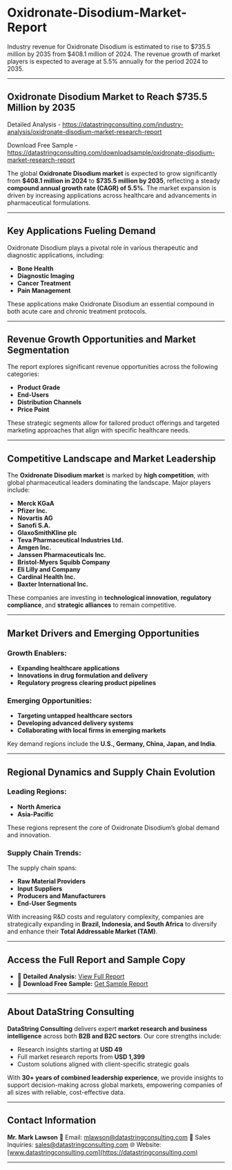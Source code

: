 # Oxidronate-Disodium-Market-Report

Industry revenue for Oxidronate Disodium is estimated to rise to $735.5 million by 2035 from $408.1 million of 2024. The revenue growth of market players is expected to average at 5.5% annually for the period 2024 to 2035.

---

## **Oxidronate Disodium Market to Reach \$735.5 Million by 2035**

Detailed Analysis - https://datastringconsulting.com/industry-analysis/oxidronate-disodium-market-research-report

Download Free Sample - https://datastringconsulting.com/downloadsample/oxidronate-disodium-market-research-report

The global **Oxidronate Disodium market** is expected to grow significantly from **\$408.1 million in 2024** to **\$735.5 million by 2035**, reflecting a steady **compound annual growth rate (CAGR) of 5.5%**. The market expansion is driven by increasing applications across healthcare and advancements in pharmaceutical formulations.

---

## **Key Applications Fueling Demand**

Oxidronate Disodium plays a pivotal role in various therapeutic and diagnostic applications, including:

* **Bone Health**
* **Diagnostic Imaging**
* **Cancer Treatment**
* **Pain Management**

These applications make Oxidronate Disodium an essential compound in both acute care and chronic treatment protocols.

---

## **Revenue Growth Opportunities and Market Segmentation**

The report explores significant revenue opportunities across the following categories:

* **Product Grade**
* **End-Users**
* **Distribution Channels**
* **Price Point**

These strategic segments allow for tailored product offerings and targeted marketing approaches that align with specific healthcare needs.

---

## **Competitive Landscape and Market Leadership**

The **Oxidronate Disodium market** is marked by **high competition**, with global pharmaceutical leaders dominating the landscape. Major players include:

* **Merck KGaA**
* **Pfizer Inc.**
* **Novartis AG**
* **Sanofi S.A.**
* **GlaxoSmithKline plc**
* **Teva Pharmaceutical Industries Ltd.**
* **Amgen Inc.**
* **Janssen Pharmaceuticals Inc.**
* **Bristol-Myers Squibb Company**
* **Eli Lilly and Company**
* **Cardinal Health Inc.**
* **Baxter International Inc.**

These companies are investing in **technological innovation**, **regulatory compliance**, and **strategic alliances** to remain competitive.

---

## **Market Drivers and Emerging Opportunities**

### **Growth Enablers:**

* **Expanding healthcare applications**
* **Innovations in drug formulation and delivery**
* **Regulatory progress clearing product pipelines**

### **Emerging Opportunities:**

* **Targeting untapped healthcare sectors**
* **Developing advanced delivery systems**
* **Collaborating with local firms in emerging markets**

Key demand regions include the **U.S., Germany, China, Japan, and India**.

---

## **Regional Dynamics and Supply Chain Evolution**

### **Leading Regions:**

* **North America**
* **Asia-Pacific**

These regions represent the core of Oxidronate Disodium’s global demand and innovation.

### **Supply Chain Trends:**

The supply chain spans:

* **Raw Material Providers**
* **Input Suppliers**
* **Producers and Manufacturers**
* **End-User Segments**

With increasing R\&D costs and regulatory complexity, companies are strategically expanding in **Brazil, Indonesia, and South Africa** to diversify and enhance their **Total Addressable Market (TAM)**.

---

## **Access the Full Report and Sample Copy**

* 📘 **Detailed Analysis:** [View Full Report](https://datastringconsulting.com/industry-analysis/oxidronate-disodium-market-research-report)
* 📄 **Download Free Sample:** [Get Sample Report](https://datastringconsulting.com/downloadsample/oxidronate-disodium-market-research-report)

---

## **About DataString Consulting**

**DataString Consulting** delivers expert **market research and business intelligence** across both **B2B and B2C sectors**. Our core strengths include:

* Research insights starting at **USD 49**
* Full market research reports from **USD 1,399**
* Custom solutions aligned with client-specific strategic goals

With **30+ years of combined leadership experience**, we provide insights to support decision-making across global markets, empowering companies of all sizes with reliable, cost-effective data.

---

## **Contact Information**

**Mr. Mark Lawson**
📧 Email: [mlawson@datastringconsulting.com](mailto:mlawson@datastringconsulting.com)
📧 Sales Inquiries: [sales@datastringconsulting.com](mailto:sales@datastringconsulting.com)
🌐 Website: [www.datastringconsulting.com](https://datastringconsulting.com)

---
